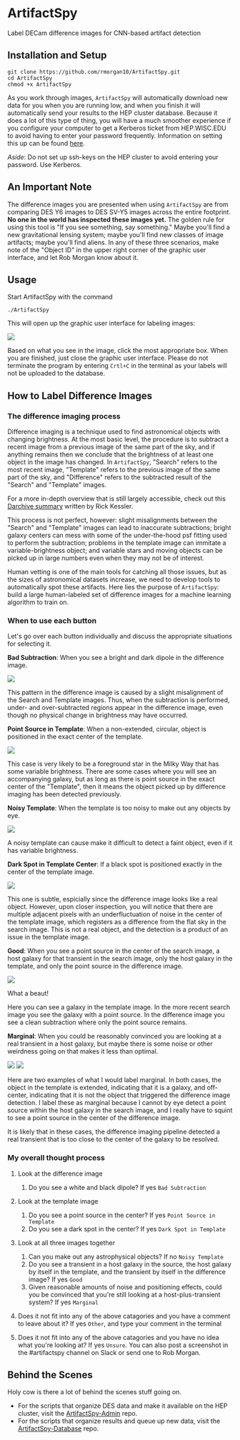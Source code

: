 # ArtifactSpy

Label DECam difference images for CNN-based artifact detection

## Installation and Setup

```
git clone https://github.com/rmorgan10/ArtifactSpy.git
cd ArtifactSpy
chmod +x ArtifactSpy
```

As you work through images, `ArtifactSpy` will automatically download new data for you when you are running low, and when you finish it will automatically send your results to the HEP cluster database.
Because it does a lot of this type of thing, you will have a much smoother experience if you configure your computer to get a Kerberos ticket from HEP.WISC.EDU to avoid having to enter your password frequently.
Information on setting this up can be found [here](https://wp.physics.wisc.edu/computing/ssh/#passwordless).

_Aside_: Do not set up ssh-keys on the HEP cluster to avoid entering your password. Use Kerberos.

## An Important Note

The difference images you are presented when using `ArtifactSpy` are from comparing DES Y6 images to DES SV-Y5 images across the entire footprint.
**No one in the world has inspected these images yet.**
The golden rule for using this tool is "If you see something, say something."
Maybe you'll find a new gravitational lensing system; maybe you'll find new classes of image artifacts; maybe you'll find aliens.
In any of these three scenarios, make note of the "Object ID" in the upper right corner of the graphic user interface, and let Rob Morgan know about it.

## Usage

Start ArtifactSpy with the command

```
./ArtifactSpy
```

This will open up the graphic user interface for labeling images:

![](./.extra/gui.png)

Based on what you see in the image, click the most appropriate box. When you are finished, just close the graphic user interface. Please do not terminate the program by entering `Crtl+C` in the terminal as your labels will not be uploaded to the database.

## How to Label Difference Images

### The difference imaging process

Difference imaging is a technique used to find astronomical objects with changing brightness. At the most basic level, the procedure is to subtract a recent image from a previous image of the same part of the sky, and if anything remains then we conclude that the brightness of at least one object in the image has changed. In `ArtifactSpy`, "Search" refers to the most recent image, "Template" refers to the previous image of the same part of the sky, and "Difference" refers to the subtracted result of the "Search" and "Template" images.

For a more in-depth overview that is still largely accessible, check out this [Darchive summary](https://www.darkenergysurvey.org/darchive/the-difference-imaging-pipeline-for-the-transient-search-in-the-dark-energy-survey/) written by Rick Kessler.

This process is not perfect, however: slight misalignments between the "Search" and "Template" images can lead to inaccurate subtractions; bright galaxy centers can mess with some of the under-the-hood psf fitting used to perform the subtraction; problems in the template image can immitate a variable-brightness object; and variable stars and moving objects can be picked up in large numbers even when they may not be of interest.

Human vetting is one of the main tools for catching all those issues, but as the sizes of astronomical datasets increase, we need to develop tools to automatically spot these artifacts. Here lies the purpose of `ArtifactSpy`: build a large human-labeled set of difference images for a machine learning algorithm to train on.

### When to use each button

Let's go over each button individually and discuss the appropriate situations for selecting it.

**Bad Subtraction**: When you see a bright and dark dipole in the difference image.

![](./.extra/badsub1.png)

This pattern in the difference image is caused by a slight misalignment of the Search and Template images. Thus, when the subtraction is performed, under- and over-subtracted regions appear in the difference image, even though no physical change in brightness may have occurred.

**Point Source in Template**: When a non-extended, circular, object is positioned in the exact center of the template.

![](./.extra/psfintemp.png)

This case is very likely to be a foreground star in the Milky Way that has some variable brightness. There are some cases where you will see an accompanying galaxy, but as long as there is point source in the exact center of the "Template", then it means the object picked up by difference imaging has been detected previously.

**Noisy Template**: When the template is too noisy to make out any objects by eye.

![](./.extra/noise.png)

A noisy template can cause make it difficult to detect a faint object, even if it has variable brightness. 

**Dark Spot in Template Center**: If a black spot is positioned exactly in the center of the template image.

![](./.extra/darkspot.png)

This one is subtle, espicially since the difference image looks like a real object. However, upon closer inspection, you will notice that there are multiple adjacent pixels with an underfluctuation of noise in the center of the template image, which registers as a difference from the flat sky in the search image. This is not a real object, and the detection is a product of an issue in the template image.

**Good**: When you see a point source in the center of the search image, a host galaxy for that transient in the search image, only the host galaxy in the template, and only the point source in the difference image.

![](./.extra/good.png)

What a beaut!

Here you can see a galaxy in the template image. In the more recent search image you see the galaxy with a point source. In the difference image you see a clean subtraction where only the point source remains.

**Marginal**: When you could be reasonably convinced you are looking at a real transient in a host galaxy, but maybe there is some noise or other weirdness going on that makes it less than optimal.

![](./.extra/marginal1.png)
![](./.extra/marginal2.png)

Here are two examples of what I would label marginal. In both cases, the object in the template is extended, indicating that it is a galaxy, and off-center, indicating that it is not the object that triggered the difference image detection. I label these as marginal because I cannot by eye detect a point source within the host galaxy in the search image, and I really have to squint to see a point source in the center of the difference image.

It is likely that in these cases, the difference imaging pipeline detected a real transient that is too close to the center of the galaxy to be resolved. 

### My overall thought process

1. Look at the difference image
    1. Do you see a white and black dipole? If yes `Bad Subtraction`

1. Look at the template image
    1. Do you see a point source in the center? If yes `Point Source in Template`
    1. Do you see a dark spot in the center? If yes `Dark Spot in Template`

1. Look at all three images together
    1. Can you make out any astrophysical objects? If no `Noisy Template`
    1. Do you see a transient in a host galaxy in the source, the host galaxy by itself in the template, and the transient by itself in the difference image? If yes `Good`
    1. Given reasonable amounts of noise and positioning effects, could you be convinced that you're still looking at a host-plus-transient system? If yes `Marginal`
    
1. Does it not fit into any of the above catagories and you have a comment to leave about it? If yes `Other`, and type your comment in the terminal
1. Does it not fit into any of the above catagories and you have no idea what you're looking at? If yes `Unsure`. You can also post a screenshot in the #artifactspy channel on Slack or send one to Rob Morgan.

##  Behind the Scenes

Holy cow is there a lot of behind the scenes stuff going on.

- For the scripts that organize DES data and make it available on the HEP cluster, visit the [ArtifactSpy-Admin](https://github.com/rmorgan10/ArtifactSpy-Admin) repo.
- For the scripts that organize results and queue up new data, visit the [ArtifactSpy-Database](https://github.com/rmorgan10/ArtifactSpy-Database) repo.